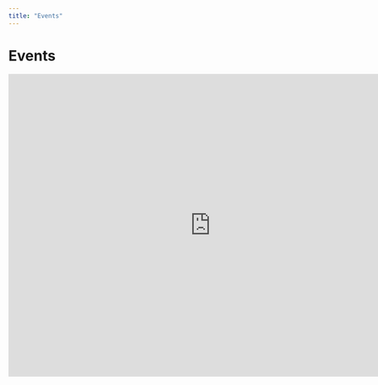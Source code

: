 ```yaml
---
title: "Events"
---
```


<div class="container container-grid">
  <div class="events-content">
    <div class="page-title">
      <h1>Events</h1>
    </div>
    <div class="calendar">
      <iframe src="https://calendar.google.com/calendar/embed?src=d0l79sdne6mcg54mfmq2oil5io%40group.calendar.google.com&ctz=America%2FLos_Angeles" style="border: 0" width="800" height="600" frameborder="0" scrolling="no"></iframe>
    </div>
  </div>
  <div class="events-background"></div>
</div>
